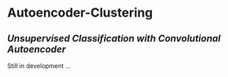 # Autoencoder-Clustering
*Unsupervised Classification with Convolutional Autoencoder*
---
Still in development ...
